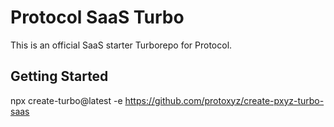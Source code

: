 # Protocol SaaS Turbo

This is an official SaaS starter Turborepo for Protocol.

## Getting Started

npx create-turbo@latest -e https://github.com/protoxyz/create-pxyz-turbo-saas
